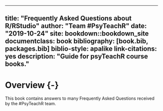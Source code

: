 
--- 
title: "Frequently Asked Questions about R/RStudio"
author: "Team #PsyTeachR"
date: "2019-10-24"
site: bookdown::bookdown_site
documentclass: book
bibliography: [book.bib, packages.bib]
biblio-style: apalike
link-citations: yes
description: "Guide for psyTeachR course books."
---



# Overview {-}

This book contains answers to many Frequently Asked Questions received by the #PsyTeachR team.

<!-- TODO: add editing instructions -->
